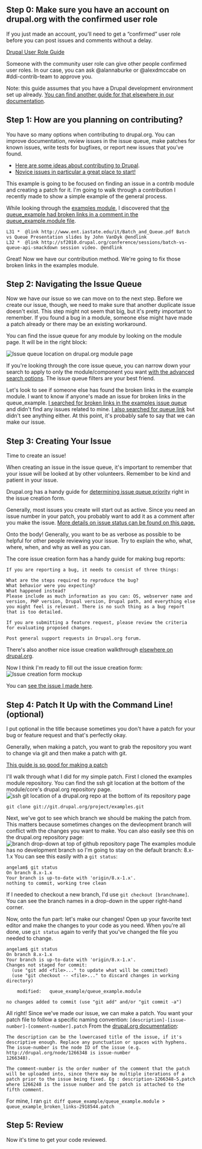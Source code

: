 ## Step 0: Make sure you have an account on drupal.org with the confirmed user role

If you just made an account, you’ll need to get a “confirmed” user role before you can post issues and comments without a delay.

[Drupal User Role Guide](https://www.drupal.org/node/1887616)

Someone with the community user role can give other people confirmed user roles. In our case, you can ask @alannaburke or @alexdmccabe on #ddi-contrib-team to approve you. 

Note: this guide assumes that you have a Drupal development environment set up already. [You can find another guide for that elsewhere in our documentation](/teams/README.md).

## Step 1: How are you planning on contributing?
You have so many options when contributing to drupal.org. You can improve documentation, review issues in the issue queue, make patches for known issues, write tests for bugfixes, or report new issues that you’ve found.
* [Here are some ideas about contributing to Drupal](https://www.drupal.org/node/1424442).
* [Novice issues in particular a great place to start!](https://www.drupal.org/contributor-tasks/triage-novice-issues)

This example is going to be focused on finding an issue in a contrib module and creating a patch for it. I'm going to walk through a contribution I recently made to show a simple example of the general process.

While looking through the [examples module](https://www.drupal.org/project/examples), I discovered that [the queue_example had broken links in a comment in the queue_example.module file](http://cgit.drupalcode.org/examples/tree/queue_example/queue_example.module#n31-32).

```
L31 *  @link http://www.ent.iastate.edu/it/Batch_and_Queue.pdf Batch vs Queue Presentation slides by John VanDyk @endlink
L32 *  @link http://sf2010.drupal.org/conference/sessions/batch-vs-queue-api-smackdown session video. @endlink
```

Great! Now we have our contribution method. We're going to fix those broken links in the examples module.

## Step 2: Navigating the Issue Queue
Now we have our issue so we can move on to the next step. Before we create our issue, though, we need to make sure that another duplicate issue doesn't exist.
This step might not seem that big, but it's pretty important to remember. If you found a bug in a module,
someone else might have made a patch already or there may be an existing workaround.

You can find the issue queue for any module by looking on the module page. It will be in the right block:

![Issue queue location on drupal.org module page](/teams/backend/contribution/images/example_issue_queue.png)

If you're looking through the core issue queue, you can narrow down your search to apply to only the module/component you want [with the advanced search options](https://www.drupal.org/project/issues/search/drupal).
The issue queue filters are your best friend.

Let's look to see if someone else has found the broken links in the example module. I want to know if anyone's made an issue for broken links in the queue_example.
[I searched for broken links in the examples issue queue](https://www.drupal.org/project/issues/examples?text=broken+links&status=All&priorities=All&categories=All&version=All&component=All)
and didn't find any issues related to mine.
[I also searched for queue link](https://www.drupal.org/project/issues/examples?text=queue%20links&status=All&priorities=All&categories=All&version=All&component=All&order=last_comment_timestamp&sort=desc)
but didn't see anything either. At this point, it's probably safe to say that we can make our issue.

## Step 3: Creating Your Issue
Time to create an issue!

When creating an issue in the issue queue, it's important to remember that your issue will be looked at by other volunteers. Remember to be kind and patient in your issue.

Drupal.org has a handy guide for [determining issue queue priority](https://www.drupal.org/node/45111) right in the issue creation form.

Generally, most issues you create will start out as active. Since you need an issue number in your patch, you probably want to add it as a comment after you make the issue. [More details on issue status can be found on this page.](https://www.drupal.org/node/156119)

Onto the body! Generally, you want to be as verbose as possible to be helpful for other people reviewing your issue.
Try to explain the who, what, where, when, and why as well as you can.

The core issue creation form has a handy guide for making bug reports:
```
If you are reporting a bug, it needs to consist of three things:

What are the steps required to reproduce the bug?
What behavior were you expecting?
What happened instead?
Please include as much information as you can: OS, webserver name and version, PHP version, Drupal version, Drupal path, and everything else you might feel is relevant. There is no such thing as a bug report that is too detailed.

If you are submitting a feature request, please review the criteria for evaluating proposed changes.

Post general support requests in Drupal.org forum.
```
There's also another nice issue creation walkthrough [elsewhere on drupal.org](https://www.drupal.org/node/73179).

Now I think I'm ready to fill out the issue creation form:
![Issue creation form mockup](/teams/backend/contribution/images/angelam_issue_queue.png)

You can [see the issue I made here](https://www.drupal.org/node/2918544).

## Step 4: Patch It Up with the Command Line! (optional)
I put optional in the title because sometimes you don't have a patch for your bug or feature request and that's perfectly okay.

Generally, when making a patch, you want to grab the repository you want to change via git and then make a patch with git.

[This guide is so good for making a patch](https://www.drupal.org/node/707484)

I'll walk through what I did for my simple patch. First I cloned the examples module repository. You can find the ssh git location at the bottom of the module/core's drupal.org repository page.
![ssh git location of a drupal.org repo at the bottom of its repository page](/teams/backend/contribution/images/git_repo.png)

` git clone git://git.drupal.org/project/examples.git `

Next, we've got to see which branch we should be making the patch from. This matters because sometimes changes on the devleopment branch will conflict with the changes you want to make. You can also easily see this on the drupal.org repository page:
![branch drop-down at top of github repository page](/teams/backend/contribution/images/branch_list.png)
The examples module has no development branch so I'm going to stay on the default branch: 8.x-1.x
You can see this easily with a `git status`:
```
angelam$ git status
On branch 8.x-1.x
Your branch is up-to-date with 'origin/8.x-1.x'.
nothing to commit, working tree clean
```
If I needed to checkout a new branch, I'd use `git checkout [branchname]`. You can see the branch names in a drop-down in the upper right-hand corner.

Now, onto the fun part: let's make our changes! Open up your favorite text editor and make the changes to your code as you need.
When you're all done, use `git status` again to verify that you've changed the file you needed to change.
```
angelam$ git status
On branch 8.x-1.x
Your branch is up-to-date with 'origin/8.x-1.x'.
Changes not staged for commit:
  (use "git add <file>..." to update what will be committed)
  (use "git checkout -- <file>..." to discard changes in working directory)

	modified:   queue_example/queue_example.module

no changes added to commit (use "git add" and/or "git commit -a")
```
All right! Since we've made our issue, we can make a patch. You want your patch file to follow a specific naming convention: `[description]-[issue-number]-[comment-number].patch`
From the [drupal.org documentation](https://www.drupal.org/node/1319154):
```
The description can be the lowercased title of the issue, if it's descriptive enough. Replace any punctuation or spaces with hyphens.
The issue-number is the node ID of the issue (e.g. http://drupal.org/node/1266348 is issue-number
1266348).

The comment-number is the order number of the comment that the patch will be uploaded into, since there may be multiple iterations of a patch prior to the issue being fixed. Eg : description-1266348-5.patch where 1266248 is the issue number and the patch is attached to the fifth comment.
```
For mine, I ran `git diff queue_example/queue_example.module > queue_example_broken_links-2918544.patch`

## Step 5: Review
Now it's time to get your code reviewed.
